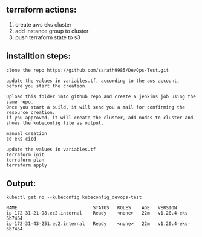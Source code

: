 ## terraform actions:

1. create aws eks cluster
2. add instance group to cluster
3. push terraform state to s3


## installtion steps:

   `clone the repo https://github.com/sarath9985/DevOps-Test.git`
   
    update the values in variables.tf, according to the aws account, before you start the creation.

    Upload this folder into github repo and create a jenkins job using the same repo.
    Once you start a build, it will send you a mail for confirming the resource creation.
    if you approved, it will create the cluster, add nodes to cluster and shows the kubeconfig file as output.

    manual creation
    cd eks-cicd

    update the values in variables.tf
    terraform init
    terraform plan
    terraform apply

     

        
 ## Output:

    kubectl get no --kubeconfig kubeconfig_devops-test

    NAME                            STATUS   ROLES    AGE   VERSION
    ip-172-31-21-98.ec2.internal    Ready    <none>   22m   v1.20.4-eks-6b7464
    ip-172-31-43-251.ec2.internal   Ready    <none>   22m   v1.20.4-eks-6b7464



